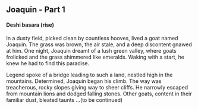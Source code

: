 ## Joaquin - Part 1
#### Deshi basara (rise)
In a dusty field, picked clean by countless hooves, lived a goat named Joaquin. The grass was brown, the air stale, and a deep discontent gnawed at him. One night, Joaquin dreamt of a lush green valley, where goats frolicked and the grass shimmered like emeralds. Waking with a start, he knew he had to find this paradise.


Legend spoke of a bridge leading to such a land, nestled high in the mountains. Determined, Joaquin began his climb. The way was treacherous, rocky slopes giving way to sheer cliffs. He narrowly escaped from mountain lions and dodged falling stones. Other goats, content in their familiar dust, bleated taunts ...(to be continued)
